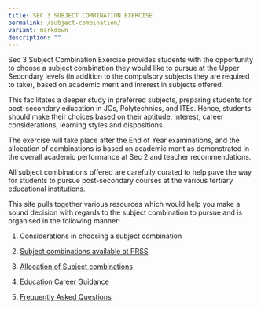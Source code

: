```yaml
---
title: SEC 3 SUBJECT COMBINATION EXERCISE
permalink: /subject-combination/
variant: markdown
description: ""
---
```

<p>Sec 3 Subject Combination Exercise provides students with the opportunity
to choose a subject combination they would like to pursue at the Upper
Secondary levels (in addition to the compulsory subjects they are required
to take), based on academic merit and interest in subjects offered.&nbsp;</p>
<p>This facilitates a deeper study in preferred subjects, preparing students
for post-secondary education in JCs, Polytechnics, and ITEs. Hence, students
should make their choices based on their aptitude, interest, career considerations,
learning styles and dispositions.</p>
<p>The exercise will take place after the End of Year examinations, and the
allocation of combinations is based on academic merit as demonstrated in
the overall academic performance at Sec 2 and teacher recommendations.&nbsp;</p>
<p>All subject combinations offered are carefully curated to help pave the
way for students to pursue post-secondary courses at the various tertiary
educational institutions.&nbsp;</p>
<p>This site pulls together various resources which would help you make a
sound decision with regards to the subject combination to pursue and is
organised in the following manner:&nbsp;</p>
<ol>
<li>
<p>Considerations in choosing a subject combination&nbsp;</p>
</li>
<li>
<p><a href="/list-of-subject-combinations/" rel="noopener noreferrer nofollow" target="_blank">Subject combinations available at PRSS</a>
</p>
</li>
<li>
<p><a href="/allocations-of-subject-combinations/" rel="noopener noreferrer nofollow" target="_blank">Allocation of Subject combinations</a>
</p>
</li>
<li>
<p><a href="/education-career-guidance/" rel="noopener noreferrer nofollow" target="_blank">Education Career Guidance</a>
</p>
</li>
<li>
<p><a href="/frequently-asked-questions/" rel="noopener noreferrer nofollow" target="_blank">Frequently Asked Questions</a>
</p>
</li>
</ol>
<p></p>
<p></p>